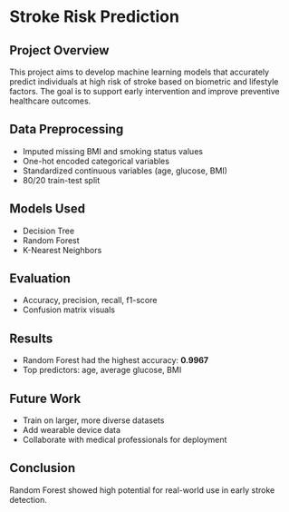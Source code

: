 # Stroke Risk Prediction

## Project Overview
This project aims to develop machine learning models that accurately predict individuals at high risk of stroke based on biometric and lifestyle factors. The goal is to support early intervention and improve preventive healthcare outcomes.

## Data Preprocessing
- Imputed missing BMI and smoking status values
- One-hot encoded categorical variables
- Standardized continuous variables (age, glucose, BMI)
- 80/20 train-test split

## Models Used
- Decision Tree
- Random Forest
- K-Nearest Neighbors

## Evaluation
- Accuracy, precision, recall, f1-score
- Confusion matrix visuals

## Results
- Random Forest had the highest accuracy: **0.9967**
- Top predictors: age, average glucose, BMI

## Future Work
- Train on larger, more diverse datasets
- Add wearable device data
- Collaborate with medical professionals for deployment

## Conclusion
Random Forest showed high potential for real-world use in early stroke detection.
